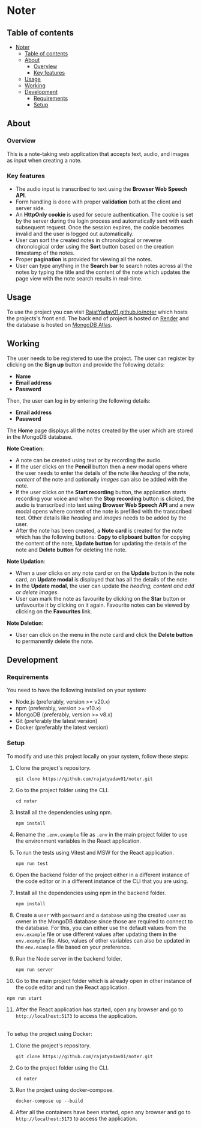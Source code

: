 # Noter

## Table of contents

- [Noter](#noter)
  - [Table of contents](#table-of-contents)
  - [About](#about)
    - [Overview](#overview)
    - [Key features](#key-features)
  - [Usage](#usage)
  - [Working](#working)
  - [Development](#development)
    - [Requirements](#requirements)
    - [Setup](#setup)

## About

### Overview

This is a note-taking web application that accepts text, audio, and images as input when creating a note.

### Key features

- The audio input is transcribed to text using the **Browser Web Speech API**.
- Form handling is done with proper **validation** both at the client and server side.
- An **HttpOnly cookie** is used for secure authentication. The cookie is set by the server during the login process and automatically sent with each subsequent request. Once the session expires, the cookie becomes invalid and the user is logged out automatically.
- User can sort the created notes in chronological or reverse chronological order using the **Sort** button based on the creation timestamp of the notes.
- Proper **pagination** is provided for viewing all the notes.
- User can type anything in the **Search bar** to search notes across all the notes by typing the title and the content of the note which updates the page view with the note search results in real-time.

## Usage

To use the project you can visit [RajatYadav01.github.io/noter](https://rajatyadav01.github.io/noter/) which hosts the projects's front end. The back end of project is hosted on [Render](https://render.com) and the database is hosted on [MongoDB Atlas](https://www.mongodb.com/atlas).

## Working

The user needs to be registered to use the project. The user can register by clicking on the **Sign up** button and provide the following details:

- **Name**
- **Email address**
- **Password**

Then, the user can log in by entering the following details:

- **Email address**
- **Password**

The **Home** page displays all the notes created by the user which are stored in the MongoDB database.

**Note Creation**:

- A note can be created using text or by recording the audio.
- If the user clicks on the **Pencil** button then a new modal opens where the user needs to enter the details of the note like *heading* of the note, *content* of the note and optionally *images* can also be added with the note.
- If the user clicks on the **Start recording** button, the application starts recording your voice and when the **Stop recording** button is clicked, the audio is transcribed into text using **Browser Web Speech API** and a new modal opens where content of the note is prefilled with the transcribed text. Other details like *heading* and *images* needs to be added by the user.
- After the note has been created, a **Note card** is created for the note which has the following buttons: **Copy to clipboard button** for copying the content of the note, **Update button** for updating the details of the note and **Delete button** for deleting the note.

**Note Updation**:

- When a user clicks on any note card or on the **Update** button in the note card, an **Update modal** is displayed that has all the details of the note.
- In the **Update modal**, the user can update the *heading, content and add or delete images*.
- User can mark the note as favourite by clicking on the **Star** button or unfavourite it by clicking on it again. Favourite notes can be viewed by clicking on the **Favourites** link.

**Note Deletion**:

- User can click on the menu in the note card and click the **Delete button** to permanently delete the note.

## Development

### Requirements

You need to have the following installed on your system:

- Node.js (preferably, version >= v20.x)
- npm (preferably, version >= v10.x)
- MongoDB (preferably, version >= v8.x)
- Git (preferably the latest version)
- Docker (preferably the latest version)

### Setup

To modify and use this project locally on your system, follow these steps:  

1) Clone the project's repository.

   ```shell
   git clone https://github.com/rajatyadav01/noter.git
   ```

2) Go to the project folder using the CLI.

   ```shell
   cd noter
   ```

3) Install all the dependencies using npm.

   ```shell
   npm install
   ```

4) Rename the `.env.example` file as `.env` in the main project folder to use the environment variables in the React application.

5) To run the tests using Vitest and MSW for the React application.

   ```shell
   npm run test
   ```

6) Open the backend folder of the project either in a different instance of the code editor or in a different instance of the CLI that you are using.

7) Install all the dependencies using npm in the backend folder.

   ```shell
   npm install
   ```

8) Create a `user` with `password` and a `database` using the created `user` as owner in the MongoDB database since those are required to connect to the database. For this, you can either use the default values from the `env.example` file or use different values after updating them in the `env.example` file. Also, values of other variables can also be updated in the `env.example` file based on your preference.

9) Run the Node server in the backend folder.

   ```shell
   npm run server
   ```

10) Go to the main project folder which is already open in other instance of the code editor and run the React application.

   ```shell
   npm run start
   ```

11) After the React application has started, open any browser and go to `http://localhost:5173` to access the application.<br /><br />

To setup the project using Docker:

1) Clone the project's repository.

   ```shell
   git clone https://github.com/rajatyadav01/noter.git
   ```

2) Go to the project folder using the CLI.

   ```shell
   cd noter
   ```

3) Run the project using docker-compose.

   ```shell
   docker-compose up --build
   ```

4) After all the containers have been started, open any browser and go to `http://localhost:5173` to access the application.
